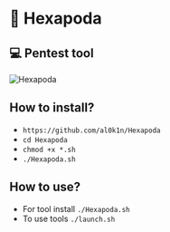 # 🐜 Hexapoda
## 💻 Pentest tool
![Hexapoda](https://github.com/al0k1n/Hexapoda/assets/91440074/1aa75df6-3296-45b4-a209-efc55638a369)


## How to install?

* `https://github.com/al0k1n/Hexapoda`
* `cd Hexapoda`
* `chmod +x *.sh`
* `./Hexapoda.sh`

## How to use?

* For tool install `./Hexapoda.sh`
* To use tools `./launch.sh`
